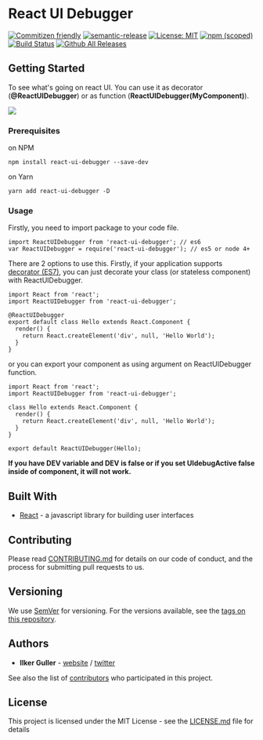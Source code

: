 # React UI Debugger

[![Commitizen friendly](https://img.shields.io/badge/commitizen-friendly-brightgreen.svg)](http://commitizen.github.io/cz-cli/)
[![semantic-release](https://img.shields.io/badge/%20%20%F0%9F%93%A6%F0%9F%9A%80-semantic--release-e10079.svg)](https://github.com/semantic-release/semantic-release)
[![License: MIT](https://img.shields.io/badge/License-MIT-yellow.svg)](https://opensource.org/licenses/MIT)
[![npm (scoped)](https://img.shields.io/npm/v/@thebluescreen/react-ui-debugger.svg)](https://www.npmjs.com/package/react-ui-debugger)
[![Build Status](https://travis-ci.org/Sly777/React-UI-Debugger.svg?branch=master)](https://travis-ci.org/Sly777/React-UI-Debugger)
[![Github All Releases](https://img.shields.io/github/downloads/Sly777/React-UI-Debugger/total.svg)](https://github.com/Sly777/React-UI-Debugger)

## Getting Started

To see what's going on react UI. You can use it as decorator (**@ReactUIDebugger**) or as function (**ReactUIDebugger(MyComponent)**).

![](http://i.giphy.com/l0HlP3lQR9MsSmo80.gif)

### Prerequisites

on NPM
```
npm install react-ui-debugger --save-dev
```

on Yarn
```
yarn add react-ui-debugger -D
```

### Usage

Firstly, you need to import package to your code file.

```
import ReactUIDebugger from 'react-ui-debugger'; // es6
var ReactUIDebugger = require('react-ui-debugger'); // es5 or node 4+
```

There are 2 options to use this. Firstly, if your application supports [decorator (ES7)](https://babeljs.io/docs/plugins/transform-decorators/), you can just decorate your class (or stateless component) with ReactUIDebugger.

```
import React from 'react';
import ReactUIDebugger from 'react-ui-debugger';

@ReactUIDebugger
export default class Hello extends React.Component {
  render() {
    return React.createElement('div', null, 'Hello World');
  }
}
```

or you can export your component as using argument on ReactUIDebugger function.

```
import React from 'react';
import ReactUIDebugger from 'react-ui-debugger';

class Hello extends React.Component {
  render() {
    return React.createElement('div', null, 'Hello World');
  }
}

export default ReactUIDebugger(Hello);
```

**If you have __DEV__ variable and __DEV__ is false or if you set UIdebugActive false inside of component, it will not work.**

## Built With

* [React](https://facebook.github.io/react/) - a javascript library for building user interfaces

## Contributing

Please read [CONTRIBUTING.md](CONTRIBUTING.md) for details on our code of conduct, and the process for submitting pull requests to us.

## Versioning

We use [SemVer](http://semver.org/) for versioning. For the versions available, see the [tags on this repository](https://github.com/Sly777/React-UI-Debugger/tags).

## Authors

* **Ilker Guller** - [website](https://ilkerguller.com) / [twitter](https://twitter.com/the_bluescreen)

See also the list of [contributors](https://github.com/Sly777/React-UI-Debugger/contributors) who participated in this project.

## License

This project is licensed under the MIT License - see the [LICENSE.md](LICENSE.md) file for details
